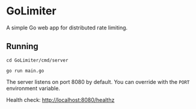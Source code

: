 # GoLimiter

A simple Go web app for distributed rate limiting.

## Running

```
cd GoLimiter/cmd/server

go run main.go
```

The server listens on port 8080 by default. You can override with the `PORT` environment variable.

Health check: [http://localhost:8080/healthz](http://localhost:8080/healthz) 
